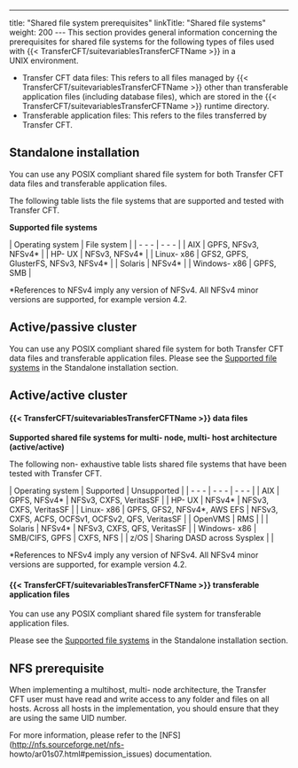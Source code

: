 ---
title: "Shared file system prerequisites"
linkTitle: "Shared file systems"
weight: 200
--- This section provides general information concerning the prerequisites for shared file systems for the following types of files used with {{< TransferCFT/suitevariablesTransferCFTName  >}} in a UNIX environment.

- Transfer CFT data files: This refers to all files managed by {{< TransferCFT/suitevariablesTransferCFTName >}} other than transferable application files (including database files), which are stored in the {{< TransferCFT/suitevariablesTransferCFTName >}} runtime directory.
- Transferable application files: This refers to the files transferred by Transfer CFT.

<span id="Standalo"></span>

## Standalone installation

You can use any POSIX compliant shared file system for both Transfer CFT data files and transferable application files.

The following table lists the file systems that are supported and tested with Transfer CFT.

****<span id="Supported_fs_ux_standalone"></span>Supported file systems****

| Operating system  | File system  |
| - - - | - - - |
| AIX  | GPFS, NFSv3, NFSv4*  |
| HP- UX  | NFSv3, NFSv4*  |
| Linux- x86  | GFS2, GPFS, GlusterFS, NFSv3, NFSv4*  |
| Solaris  | NFSv4*  |
| Windows- x86  | GPFS, SMB  |

\*References to NFSv4 imply any version of NFSv4. All NFSv4 minor versions are supported, for example version 4.2.

## Active/passive cluster

You can use any POSIX compliant shared file system for both Transfer CFT data files and transferable application files. Please see the [Supported file systems](#Supported_fs_ux_standalone) in the Standalone installation section.

## Active/active cluster

#### {{< TransferCFT/suitevariablesTransferCFTName  >}} data files

**Supported shared file systems for multi- node, multi- host architecture (active/active)**

The following non- exhaustive table lists shared file systems that have been tested with Transfer CFT.

| Operating system  | Supported  | Unsupported  |
| - - - | - - - | - - - |
| AIX  | GPFS, NFSv4*  | NFSv3, CXFS, VeritasSF  |
| HP- UX  | NFSv4*  | NFSv3, CXFS, VeritasSF  |
| Linux- x86  | GPFS, GFS2, NFSv4*, AWS EFS  | NFSv3, CXFS, ACFS, OCFSv1, OCFSv2, QFS, VeritasSF  |
| OpenVMS  | RMS  |   |
| Solaris  | NFSv4*  | NFSv3, CXFS, QFS, VeritasSF  |
| Windows- x86  | SMB/CIFS, GPFS  | CXFS, NFS  |
| z/OS  | Sharing DASD across Sysplex  |   |

\*References to NFSv4 imply any version of NFSv4. All NFSv4 minor versions are supported, for example version 4.2.

#### {{< TransferCFT/suitevariablesTransferCFTName  >}} transferable application files

You can use any POSIX compliant shared file system for transferable application files.

Please see the [Supported file systems](#Supported_fs_ux_standalone) in the Standalone installation section.

## NFS prerequisite

When implementing a multihost, multi- node architecture, the Transfer CFT user must have read and write access to any folder and files on all hosts. Across all hosts in the implementation, you should ensure that they are using the same UID number.

For more information, please refer to the [NFS](http://nfs.sourceforge.net/nfs- howto/ar01s07.html#pemission_issues) documentation.
